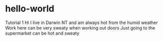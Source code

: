 # hello-world
Tutorial 1
Hi I live in Darwin NT and am always hot from the humid weather
Work here can be very sweaty when working out doors
Just going to the supermarket can be hot and sweaty
